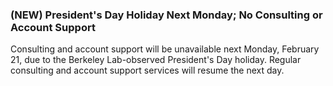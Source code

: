 ### (NEW) President's Day Holiday Next Monday; No Consulting or Account Support

Consulting and account support will be unavailable next Monday, February 21, due
to the Berkeley Lab-observed President's Day holiday. Regular 
consulting and account support services will resume the next day. 
